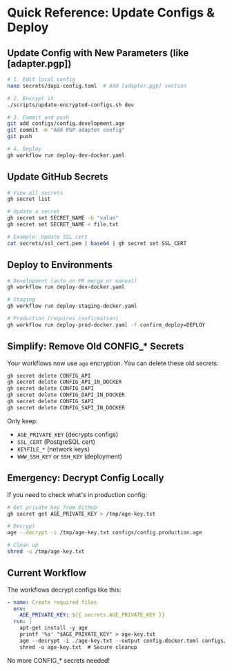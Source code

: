 # Quick Reference: Update Configs & Deploy

## Update Config with New Parameters (like [adapter.pgp])

```bash
# 1. Edit local config
nano secrets/dapi-config.toml  # Add [adapter.pgp] section

# 2. Encrypt it
./scripts/update-encrypted-configs.sh dev

# 3. Commit and push
git add configs/config.development.age
git commit -m "Add PGP adapter config"
git push

# 4. Deploy
gh workflow run deploy-dev-docker.yaml
```

## Update GitHub Secrets

```bash
# View all secrets
gh secret list

# Update a secret
gh secret set SECRET_NAME -b "value"
gh secret set SECRET_NAME < file.txt

# Example: Update SSL cert
cat secrets/ssl_cert.pem | base64 | gh secret set SSL_CERT
```

## Deploy to Environments

```bash
# Development (auto on PR merge or manual)
gh workflow run deploy-dev-docker.yaml

# Staging
gh workflow run deploy-staging-docker.yaml

# Production (requires confirmation)
gh workflow run deploy-prod-docker.yaml -f confirm_deploy=DEPLOY
```

## Simplify: Remove Old CONFIG_* Secrets

Your workflows now use `age` encryption. You can delete these old secrets:

```bash
gh secret delete CONFIG_API
gh secret delete CONFIG_API_IN_DOCKER
gh secret delete CONFIG_DAPI
gh secret delete CONFIG_DAPI_IN_DOCKER
gh secret delete CONFIG_SAPI
gh secret delete CONFIG_SAPI_IN_DOCKER
```

Only keep:
- `AGE_PRIVATE_KEY` (decrypts configs)
- `SSL_CERT` (PostgreSQL cert)
- `KEYFILE_*` (network keys)
- `WWW_SSH_KEY` or `SSH_KEY` (deployment)

## Emergency: Decrypt Config Locally

If you need to check what's in production config:

```bash
# Get private key from GitHub
gh secret get AGE_PRIVATE_KEY > /tmp/age-key.txt

# Decrypt
age --decrypt -i /tmp/age-key.txt configs/config.production.age

# Clean up
shred -u /tmp/age-key.txt
```

## Current Workflow

The workflows decrypt configs like this:

```yaml
- name: Create required files
  env:
    AGE_PRIVATE_KEY: ${{ secrets.AGE_PRIVATE_KEY }}
  run: |
    apt-get install -y age
    printf '%s' "$AGE_PRIVATE_KEY" > age-key.txt
    age --decrypt -i ./age-key.txt --output config.docker.toml configs/config.production.age
    shred -u age-key.txt  # Secure cleanup
```

No more CONFIG_* secrets needed!
